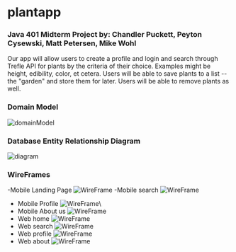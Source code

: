 # plantapp
### Java 401 Midterm Project by: Chandler Puckett, Peyton Cysewski, Matt Petersen, Mike Wohl
Our app will allow users to create a profile and login and search through Trefle API for plants by the criteria of their choice. Examples might be height, edibility, color, et cetera. Users will be able to save plants to a list -- the "garden" and store them for later. Users will be able to remove plants as well.

### Domain Model
![domainModel](images/model.png)

### Database Entity Relationship Diagram
![diagram](images/erd.png)

### WireFrames
-Mobile Landing Page
![WireFrame](images/mobileLand.PNG)
-Mobile search
![WireFrame](images/mobileSearch.PNG)
- Mobile Profile
![WireFrame](images/mobileProfile.PNG)\
- Mobile About us
![WireFrame](images/mobileAbout.PNG)
- Web home 
![WireFrame](images/webHome.PNG)
- Web search
![WireFrame](images/web-Search.PNG)
- Web profile
![WireFrame](images/webProfile.PNG)
- Web about
![WireFrame](images/webAbout.PNG)
